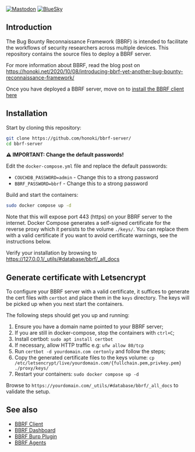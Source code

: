 [![Mastodon](https://img.shields.io/mastodon/follow/110779442452085429?domain=https%3A%2F%2Finfosec.exchange&style=flat-square&logo=mastodon&logoColor=fff)](https://infosec.exchange/@honoki)
[![BlueSky](https://img.shields.io/badge/@honoki.net-0285FA?logo=bluesky&logoColor=fff&style=flat-square)](https://bsky.app/profile/honoki.net)
    
## Introduction

The Bug Bounty Reconnaissance Framework (BBRF) is intended to facilitate the workflows of security researchers across multiple devices. This repository contains the source files to deploy a BBRF server. 

For more information about BBRF, read the blog post on https://honoki.net/2020/10/08/introducing-bbrf-yet-another-bug-bounty-reconnaissance-framework/

Once you have deployed a BBRF server, move on to [install the BBRF client here](https://github.com/honoki/bbrf-client/)

## Installation

Start by cloning this repository:

```bash
git clone https://github.com/honoki/bbrf-server/
cd bbrf-server
```

**⚠️ IMPORTANT: Change the default passwords!**

Edit the `docker-compose.yml` file and replace the default passwords:
- `COUCHDB_PASSWORD=admin` - Change this to a strong password
- `BBRF_PASSWORD=bbrf` - Change this to a strong password

Build and start the containers:

```bash
sudo docker compose up -d
```

Note that this will expose port 443 (https) on your BBRF server to the internet. Docker Compose generates a self-signed certificate for the reverse proxy which it persists to the volume `./keys/`. You can replace them with a valid certificate if you want to avoid certificate warnings, see the instructions below.

Verify your installation by browsing to https://127.0.0.1/_utils/#database/bbrf/_all_docs

## Generate certificate with Letsencrypt

To configure your BBRF server with a valid certificate, it suffices to generate the cert files with `certbot` and place them in the `keys` directory. The keys will be picked up when you next start the containers.

The following steps should get you up and running:

1. Ensure you have a domain name pointed to your BBRF server;
2. If you are still in docker-compose, stop the containers with `ctrl+C`;
3. Install certbot: `sudo apt install certbot`
4. If necessary, allow HTTP traffic e.g: `ufw allow 80/tcp`
5. Run `certbot -d yourdomain.com certonly` and follow the steps;
6. Copy the generated certificate files to the keys volume: `cp /etc/letsencrypt/live/yourdomain.com/{fullchain.pem,privkey.pem} ./proxy/keys/`
7. Restart your containers: `sudo docker compose up -d`

Browse to `https://yourdomain.com/_utils/#database/bbrf/_all_docs` to validate the setup.

## See also

* [BBRF Client](https://github.com/honoki/bbrf-client)
* [BBRF Dashboard](https://github.com/honoki/bbrf-dashboard)
* [BBRF Burp Plugin](https://github.com/honoki/bbrf-burp-plugin)
* [BBRF Agents](https://github.com/honoki/bbrf-agents)